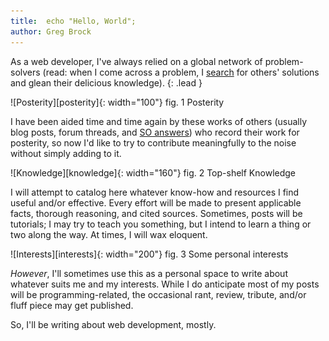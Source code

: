 ```yaml
---
title:  echo "Hello, World";
author: Greg Brock
---
```


As a web developer, I've always relied on a global network of problem-solvers (read: when I come across a problem, I [search](http://google.com) for others' solutions and glean their delicious knowledge).
{: .lead }

<span class="thumbnail pull-right">
    ![Posterity][posterity]{: width="100"}
    <span class="caption">fig. 1 Posterity</span>
</span>

I have been aided time and time again by these works of others (usually blog posts, forum threads, and [SO answers](http://stackoverflow.com)) who record their work for posterity, so now I'd like to try to contribute meaningfully to the noise without simply adding to it.

<span class="thumbnail pull-left">
    ![Knowledge][knowledge]{: width="160"}
    <span class="caption">fig. 2 Top-shelf Knowledge</span>
</span>

I will attempt to catalog here whatever know-how and resources I find useful and/or effective.  Every effort will be made to present applicable facts, thorough reasoning, and cited sources.  Sometimes, posts will be tutorials;  I may try to teach you something, but I intend to learn a thing or two along the way.  At times, I will wax eloquent.

<span class="thumbnail pull-right">
    ![Interests][interests]{: width="200"}
    <span class="caption">fig. 3 Some personal interests</span>
</span>

*However*, I'll sometimes use this as a personal space to write about whatever suits me and my interests.  While I do anticipate most of my posts will be programming-related, the occasional rant, review, tribute, and/or fluff piece may get published.

So, I'll be writing about web development, mostly.

[posterity]: /img/blog/posterity.png "The back of someone"
[knowledge]: /img/blog/knowledge.png "It makes more sense the longer you stare"
[interests]: /img/blog/interests.png "Especially dem sextants"
